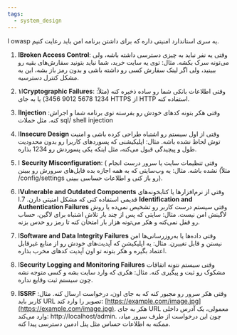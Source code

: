 ```yaml
---
tags:
  - system_design
---
```



ا owasp یه سری استاندارد امنیتی داره که برای داشتن برنامه امن باید رعایت کنیم. 

1. **اBroken Access Control**: وقتی یه نفر نباید به چیزی دسترسی داشته باشه، ولی می‌تونه سرک بکشه. مثال: توی یه سایت خرید، شما نباید بتونید سفارش‌های بقیه رو ببینید، ولی اگر لینک سفارش کسی رو داشته باشی و بدون رمز باز بشه، این یه مشکل کنترل دسترسیه.

2. ا**۱Cryptographic Failures**:  وقتی اطلاعات بانکی شما رو ساده ذخیره کنه (مثلاً: 1234 5678 9012 3456) یا به جای HTTPS از HTTP استفاده کنه. 
3. **اInjection** :وقتی هکر بتونه کدهای خودش رو بفرسته توی برنامه شما و اجراش کنه. مثل حملات sql/ shell injection

4. ا**Insecure Design** وقتی از اول سیستم رو اشتباه طراحی کرده باشی و امنیت توش لحاظ نشده باشه. مثال: اپلیکیشنی که پسوردهای کاربرا رو بدون محدودیت طول و پیچیدگی قبول می‌کنه، مثل اینکه یکی پسوردش رو 1234 بذاره. 
5. ا **Security Misconfiguration**: ( وقتی تنظیمات سایت یا سرور درست انجام نشده باشه. مثال: یه وب‌سایتی که به همه اجازه بده فایل‌های سرورش رو ببینن (مثلاً /config/settings رو باز کنی و اطلاعات حساسی ببینی).
6. ا**Vulnerable and Outdated Components** وقتی از نرم‌افزارها یا کتابخونه‌های قدیمی استفاده کنی که مشکل امنیتی دارن.
7.ا **Identification and Authentication Failures**  وقتی سیستم درست کاربر رو تشخیص نمی‌ده یا روش لاگینش امن نیست. مثال: سایتی که پس از چند بار تلاش اشتباه برای لاگین، حساب رو قفل نمی‌کنه و هکر می‌تونه هزار بار امتحان کنه تا رمز رو حدس بزنه.
7. ا**Software and Data Integrity Failures**  وقتی داده‌ها یا به‌روزرسانی‌ها امن نیستن و قابل تغییرن. مثال: یه اپلیکیشن که آپدیت‌های خودش رو از منابع غیرقابل اعتماد بگیره و هکر بتونه تو اون آپدیت کدهای مخرب بذاره.
8. ا**Security Logging and Monitoring Failures** وقتی سیستم نتونه اتفاقات مشکوک رو ثبت و پیگیری کنه. مثال: هکری که وارد سایت بشه و کسی متوجه نشه چون سیستم ثبت وقایع نداره.
9. **اSSRF** وقتی هکر سرور رو مجبور کنه که به جای اون، درخواست ارسال کنه. مثال: کاربر باید URL تصویر را وارد کند: [https://example.com/image.jpg](https://example.com/image.jpg). هکر به جای URL معمولی، یک آدرس داخلی وارد می‌کند: http://localhost/admin. چون این درخواست از طرف سرور میاد، ممکنه به اطلاعات حساس مثل پنل ادمین دسترسی پیدا کنه.